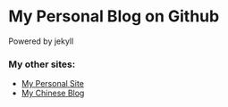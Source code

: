 My Personal Blog on Github
=====

Powered by jekyll

### My other sites:
- [My Personal Site](http://www.iyestin.com)
- [My Chinese Blog](http://blog.iyestin.com)
